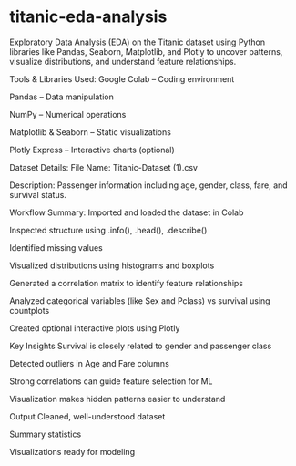 # titanic-eda-analysis
Exploratory Data Analysis (EDA) on the Titanic dataset using Python libraries like Pandas, Seaborn, Matplotlib, and Plotly to uncover patterns, visualize distributions, and understand feature relationships.

Tools & Libraries Used:
Google Colab – Coding environment

Pandas – Data manipulation

NumPy – Numerical operations

Matplotlib & Seaborn – Static visualizations

Plotly Express – Interactive charts (optional)

Dataset Details:
File Name: Titanic-Dataset (1).csv

Description: Passenger information including age, gender, class, fare, and survival status.

Workflow Summary:
Imported and loaded the dataset in Colab

Inspected structure using .info(), .head(), .describe()

Identified missing values

Visualized distributions using histograms and boxplots

Generated a correlation matrix to identify feature relationships

Analyzed categorical variables (like Sex and Pclass) vs survival using countplots

Created optional interactive plots using Plotly

Key Insights
Survival is closely related to gender and passenger class

Detected outliers in Age and Fare columns

Strong correlations can guide feature selection for ML

Visualization makes hidden patterns easier to understand

Output
Cleaned, well-understood dataset

Summary statistics

Visualizations ready for modeling
